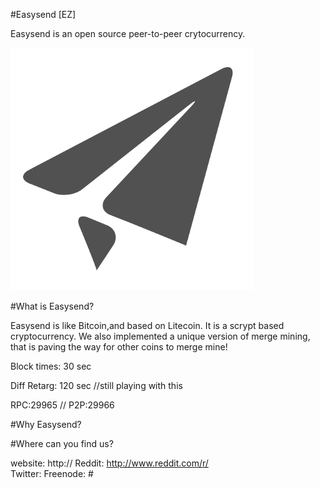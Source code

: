 #Easysend [EZ]

Easysend is an open source peer-to-peer crytocurrency.

![Easysend](https://raw.githubusercontent.com/ohathar/easysend/master/src/qt/res/icons/bitcoin.png)

#What is Easysend?  

Easysend is like Bitcoin,and based on Litecoin. It is a scrypt based cryptocurrency.
We also implemented a unique version of merge mining, that is paving the way for other
coins to merge mine!

Block times: 30 sec

Diff Retarg: 120 sec //still playing with this

RPC:29965 // P2P:29966

#Why Easysend?  



#Where can you find us?

website: http://
Reddit: http://www.reddit.com/r/  
Twitter: 
Freenode: #  
